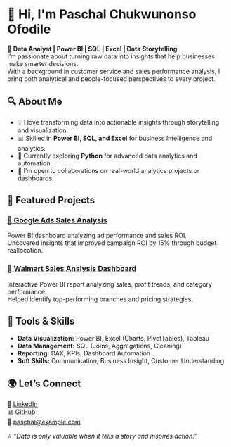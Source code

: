 # 👋 Hi, I'm Paschal Chukwunonso Ofodile
🎯 **Data Analyst | Power BI | SQL | Excel | Data Storytelling**  
I’m passionate about turning raw data into insights that help businesses make smarter decisions.  
With a background in customer service and sales performance analysis, I bring both analytical and people-focused perspectives to every project.
## 🔍 About Me
- 💡 I love transforming data into actionable insights through storytelling and visualization.  
- 📊 Skilled in **Power BI, SQL, and Excel** for business intelligence and analytics.  
- 🌱 Currently exploring **Python** for advanced data analytics and automation.  
- 🚀 I’m open to collaborations on real-world analytics projects or dashboards.
## 📁 Featured Projects
### [🧠 Google Ads Sales Analysis](https://github.com/Paschal-1/Google-Ads-Sales-Analysis)
Power BI dashboard analyzing ad performance and sales ROI.  
Uncovered insights that improved campaign ROI by 15% through budget reallocation.
### [🏪 Walmart Sales Analysis Dashboard](https://github.com/Paschal-1/Walmart-Sales-Analysis-Dashboard)
Interactive Power BI report analyzing sales, profit trends, and category performance.  
Helped identify top-performing branches and pricing strategies.
## 🧰 Tools & Skills
- **Data Visualization:** Power BI, Excel (Charts, PivotTables), Tableau  
- **Data Management:** SQL (Joins, Aggregations, Cleaning)  
- **Reporting:** DAX, KPIs, Dashboard Automation  
- **Soft Skills:** Communication, Business Insight, Customer Understanding  
## 🌍 Let’s Connect
💼 [LinkedIn](https://www.linkedin.com/in/paschal-ofodile)  
📊 [GitHub](https://github.com/Paschal-1)  
📧 paschal@example.com  

⭐ *“Data is only valuable when it tells a story and inspires action.”*
